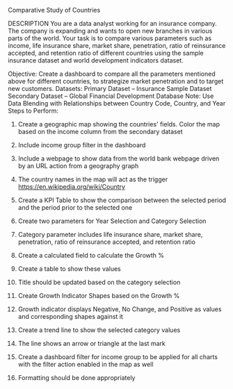 Comparative Study of Countries

DESCRIPTION
You are a data analyst working for an insurance company. The company is expanding and wants to open new branches in various parts of the world. Your task is to compare various parameters such as income, life insurance share, market share, penetration, ratio of reinsurance accepted, and retention ratio of different countries using the sample insurance dataset and world development indicators dataset.
 
Objective: 
Create a dashboard to compare all the parameters mentioned above for different countries, to strategize market penetration and to target new customers.
Datasets:
Primary Dataset – Insurance Sample Dataset
Secondary Dataset – Global Financial Development Database
Note: Use Data Blending with Relationships between Country Code, Country, and Year
Steps to Perform: 
1.	Create a geographic map showing the countries' fields. Color the map based on the income column from the secondary dataset
1.	Include income group filter in the dashboard
2.	Include a webpage to show data from the world bank webpage driven by an URL action from a geography graph
1.	The country names in the map will act as the trigger
https://en.wikipedia.org/wiki/Country
 
3.	Create a KPI Table to show the comparison between the selected period and the period prior to the selected one
1.	Create two parameters for Year Selection and Category Selection
2.	Category parameter includes life insurance share, market share, penetration, ratio of reinsurance accepted, and retention ratio
3.	Create a calculated field to calculate the Growth %
4.	Create a table to show these values
5.	Title should be updated based on the category selection
 
4.	Create Growth Indicator Shapes based on the Growth %
1.	Growth indicator displays Negative, No Change, and Positive as values and corresponding shapes against it
 
5.	Create a trend line to show the selected category values
1.	The line shows an arrow or triangle at the last mark
 
6.	Create a dashboard filter for income group to be applied for all charts with the filter action enabled in the map as well
 
7.	Formatting should be done appropriately
